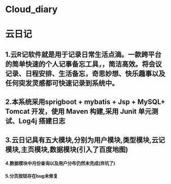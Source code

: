 # Cloud_diary
# 云日记

## 1.云R记软件就是用于记录日常生活点滴。一款跨平台的简单快速的个人记事备忘工具，，简洁高效。将会议记录、日程安排、生活备忘，奇思妙想、快乐趣事以及任何突发灵感都可快速记录到系统中。

## 2.本系统采用sprigboot + mybatis + Jsp + MySQL+ Tomcat 开发，使用 Maven 构建,采用 Junit 单元测试、Log4j 搭建日志

## 3.云日记具有五大模块,分别为**用户模块**,**类型模块**,**云记模块**,**主页模块**,数据模块(引入了百度地图)  

#### 4.数据模块中月份查询以及用户分布仍然未完成(弃坑了)

#### 5.分页按钮存在bug未修复

